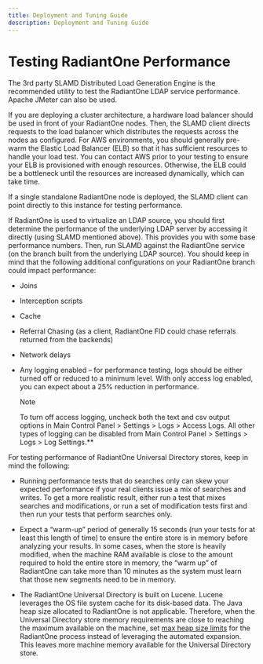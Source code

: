 ```yaml
---
title: Deployment and Tuning Guide
description: Deployment and Tuning Guide
---
```


# Testing RadiantOne Performance

The 3rd party SLAMD Distributed Load Generation Engine is the recommended utility to test the RadiantOne LDAP service performance. Apache JMeter can also be used.

If you are deploying a cluster architecture, a hardware load balancer should be used in front of your RadiantOne nodes. Then, the SLAMD client directs requests to the load balancer which distributes the requests across the nodes as configured. For AWS environments, you should generally pre-warm the Elastic Load Balancer (ELB) so that it has sufficient resources to handle your load test. You can contact AWS prior to your testing to ensure your ELB is provisioned with enough resources. Otherwise, the ELB could be a bottleneck until the resources are increased dynamically, which can take time.

If a single standalone RadiantOne node is deployed, the SLAMD client can point directly to this instance for testing performance.

If RadiantOne is used to virtualize an LDAP source, you should first determine the performance of the underlying LDAP server by accessing it directly (using SLAMD mentioned above).  This provides you with some base performance numbers. Then, run SLAMD against the RadiantOne service (on the branch built from the underlying LDAP source). You should keep in mind that the following additional configurations on your RadiantOne branch could impact performance:

-	Joins

-	Interception scripts

-	Cache

-	Referral Chasing (as a client, RadiantOne FID could chase referrals returned from the backends)

-	Network delays

-	Any logging enabled – for performance testing, logs should be either turned off or reduced to a minimum level. With only access log enabled, you can expect about a 25% reduction in performance. 

    >[!note]
    >To turn off access logging, uncheck both the text and csv output options in Main Control Panel > Settings > Logs > Access Logs. All other types of logging can be disabled from Main Control Panel > Settings > Logs > Log Settings.**

For testing performance of RadiantOne Universal Directory stores, keep in mind the following:

-	Running performance tests that do searches only can skew your expected performance if your real clients issue a mix of searches and writes. To get a more realistic result, either run a test that mixes searches and modifications, or run a set of modification tests first and then run your tests that perform searches only. 

-	Expect a “warm-up” period of generally 15 seconds (run your tests for at least this length of time) to ensure the entire store is in memory before analyzing your results. In some cases, when the store is heavily modified, when the machine RAM available is close to the amount required to hold the entire store in memory, the “warm up” of RadiantOne can take more than 10 minutes as the system must learn that those new segments need to be in memory.

-	The RadiantOne Universal Directory is built on Lucene. Lucene leverages the OS file system cache for its disk-based data. The Java heap size allocated to RadiantOne is not applicable. Therefore, when the Universal Directory store memory requirements are close to reaching the maximum available on the machine, set [max heap size limits](01-global-tuning#memory-size) for the RadiantOne process instead of leveraging the automated expansion. This leaves more machine memory available for the Universal Directory store.
